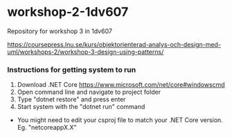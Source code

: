 # workshop-2-1dv607
Repository for workshop 3 in 1dv607

https://coursepress.lnu.se/kurs/objektorienterad-analys-och-design-med-uml/workshops-2/workshop-3-design-using-patterns/

### Instructions for getting system to run
1. Download .NET Core https://www.microsoft.com/net/core#windowscmd
2. Open command line and navigate to project folder
3. Type "dotnet restore" and press enter
4. Start system with the "dotnet run" command
- You might need to edit your csproj file to match your .NET Core version. Eg. "<TargetFramework>netcoreappX.X</TargetFramework>"

